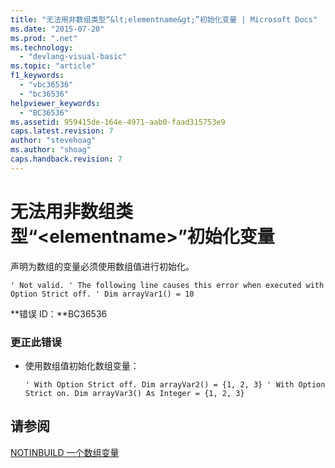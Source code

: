 ```yaml
---
title: "无法用非数组类型“&lt;elementname&gt;”初始化变量 | Microsoft Docs"
ms.date: "2015-07-20"
ms.prod: ".net"
ms.technology: 
  - "devlang-visual-basic"
ms.topic: "article"
f1_keywords: 
  - "vbc36536"
  - "bc36536"
helpviewer_keywords: 
  - "BC36536"
ms.assetid: 959415de-164e-4971-aab0-faad315753e9
caps.latest.revision: 7
author: "stevehoag"
ms.author: "shoag"
caps.handback.revision: 7
---
```

# 无法用非数组类型“&lt;elementname&gt;”初始化变量
声明为数组的变量必须使用数组值进行初始化。  
  
```  
' Not valid. ' The following line causes this error when executed with Option Strict off. ' Dim arrayVar1() = 10  
```  
  
 **错误 ID：**BC36536  
  
### 更正此错误  
  
-   使用数组值初始化数组变量：  
  
    ```  
    ' With Option Strict off. Dim arrayVar2() = {1, 2, 3} ' With Option Strict on. Dim arrayVar3() As Integer = {1, 2, 3}  
    ```  
  
## 请参阅  
 [NOTINBUILD 一个数组变量](http://msdn.microsoft.com/zh-cn/c2da78bd-6928-46ba-805f-44f819dfaf93)